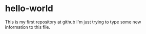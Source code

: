 # hello-world
This is my first repository at github
I'm just trying to type some new information to this file.
